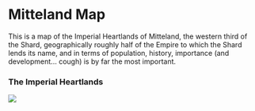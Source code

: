 # Mitteland Map

This is a map of the Imperial Heartlands of Mitteland, the western third of the Shard, geographically roughly half of the Empire to which the Shard lends its name, and in terms of population, history, importance (and development... cough) is by far the most important.

### The Imperial Heartlands
<div class="img-wrap">
    <img src="/src/assets/ImperialHeartlands.jpg">
</div>